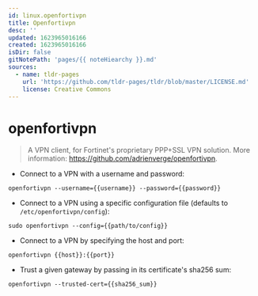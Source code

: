 ```yaml
---
id: linux.openfortivpn
title: Openfortivpn
desc: ''
updated: 1623965016166
created: 1623965016166
isDir: false
gitNotePath: 'pages/{{ noteHiearchy }}.md'
sources:
  - name: tldr-pages
    url: 'https://github.com/tldr-pages/tldr/blob/master/LICENSE.md'
    license: Creative Commons
---
```

# openfortivpn

> A VPN client, for Fortinet's proprietary PPP+SSL VPN solution.
> More information: <https://github.com/adrienverge/openfortivpn>.

- Connect to a VPN with a username and password:

`openfortivpn --username={{username}} --password={{password}}`

- Connect to a VPN using a specific configuration file (defaults to `/etc/openfortivpn/config`):

`sudo openfortivpn --config={{path/to/config}}`

- Connect to a VPN by specifying the host and port:

`openfortivpn {{host}}:{{port}}`

- Trust a given gateway by passing in its certificate's sha256 sum:

`openfortivpn --trusted-cert={{sha256_sum}}`

